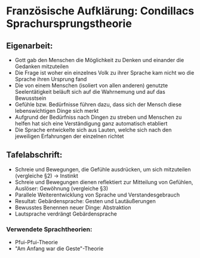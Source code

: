 Französische Aufklärung: Condillacs Sprachursprungstheorie
==========================================================

Eigenarbeit:
------------

-   Gott gab den Menschen die Möglichkeit zu Denken und einander die
    Gedanken mitzuteilen
-   Die Frage ist woher ein einzelnes Volk zu ihrer Sprache kam nicht wo
    die Sprache ihren Ursprung fand
-   Die von einem Menschen (isoliert von allen anderen) genutzte
    Seelentätigkeit beläuft sich auf die Wahrnemung und auf das
    Bewusstsein
-   Gefühle bzw. Bedürfnisse führen dazu, dass sich der Mensch diese
    lebenswichtigen Dinge sich merkt
-   Aufgrund der Bedürfniss nach Dingen zu streben und Menschen zu
    helfen hat sich eine Verständigung ganz automatisch etabliert
-   Die Sprache entwickelte sich aus Lauten, welche sich nach den
    jeweiligen Erfahrungen der einzelnen richtet

Tafelabschrift:
---------------

-   Schreie und Bewegungen, die Gefühle ausdrücken, um sich mitzuteilen
    (vergleiche §2) -\> Instinkt
-   Schreie und Bewegungen dienen reflektiert zur Mitteilung von
    Gefühlen, Auslöser: Gewöhnung (vergleiche §3)
-   Parallele Weiterentwicklung von Sprache und Verstandesgebrauch
-   Resultat: Gebärdensprache: Gesten und Lautäußerungen
-   Bewusstes Benennen neuer Dinge: Abstraktion
-   Lautsprache verdrängt Gebärdensprache

### Verwendete Sprachtheorien:

-   Pfui-Pfui-Theorie
-   "Am Anfang war die Geste"-Theorie

